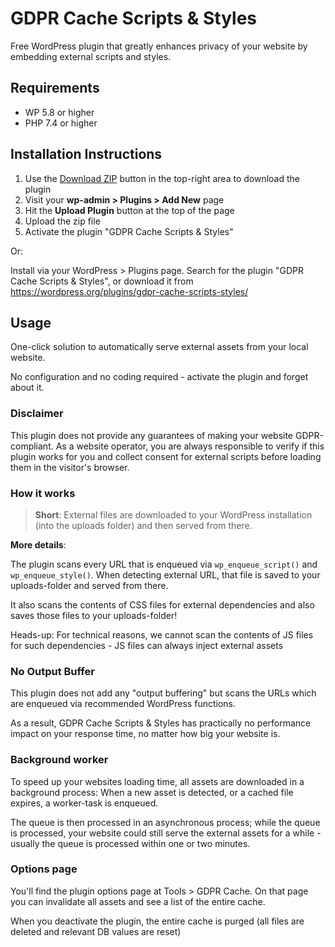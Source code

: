 # GDPR Cache Scripts & Styles

Free WordPress plugin that greatly enhances privacy of your website by embedding external scripts and styles.

## Requirements

* WP 5.8 or higher
* PHP 7.4 or higher

## Installation Instructions

1. Use the [Download ZIP](https://github.com/divimode/gdpr-cache-script-styles/archive/refs/heads/main.zip) button in the top-right area to download the plugin
2. Visit your **wp-admin > Plugins > Add New** page
3. Hit the **Upload Plugin** button at the top of the page
4. Upload the zip file
5. Activate the plugin "GDPR Cache Scripts & Styles"

Or: 

Install via your WordPress > Plugins page. Search for the plugin "GDPR Cache Scripts & Styles", or download it from https://wordpress.org/plugins/gdpr-cache-scripts-styles/

## Usage

One-click solution to automatically serve external assets from your local website.

No configuration and no coding required - activate the plugin and forget about it.

### Disclaimer

This plugin does not provide any guarantees of making your website GDPR-compliant. As a website operator, you are always responsible to verify if this plugin works for you and collect consent for external scripts before loading them in the visitor's browser.

### How it works

> **Short**: External files are downloaded to your WordPress installation (into the uploads folder) and then served from there.

**More details**:

The plugin scans every URL that is enqueued via `wp_enqueue_script()` and `wp_enqueue_style()`. When detecting external URL, that file is saved to your uploads-folder and served from there.

It also scans the contents of CSS files for external dependencies and also saves those files to your uploads-folder!

Heads-up: For technical reasons, we cannot scan the contents of JS files for such dependencies - JS files can always inject external assets

### No Output Buffer

This plugin does not add any "output buffering" but scans the URLs which are enqueued via recommended WordPress functions.

As a result, GDPR Cache Scripts & Styles has practically no performance impact on your response time, no matter how big your website is.   

### Background worker

To speed up your websites loading time, all assets are downloaded in a background process: When a new asset is detected, or a cached file expires, a worker-task is enqueued.

The queue is then processed in an asynchronous process; while the queue is processed, your website could still serve the external assets for a while - usually the queue is processed within one or two minutes.

### Options page

You'll find the plugin options page at Tools > GDPR Cache. On that page you can invalidate all assets and see a list of the entire cache.

When you deactivate the plugin, the entire cache is purged (all files are deleted and relevant DB values are reset)
